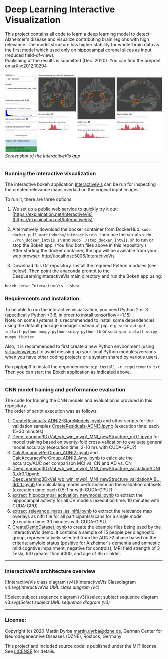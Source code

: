 # Deep Learning Interactive Visualization

This project contains all code to learn a deep learning model to detect Alzheimer's disease and visualize contributing brain regions with high relevance.
The model structure has higher stability for whole-brain data as the first model which used only on hippocampal coronal slices as input (reduced field-of-view).  
Publishing of the results is submitted (Dec. 2020). You can find the preprint on [arXiv:2012.10294](https://arxiv.org/abs/2012.10294)

![Screenshot of the InteractiveVis app](Screenshot_InteractiveVis.png)*Screenshot of the InteractiveVis app*


***



### Running the interactive visualization

The interactive bokeh application [InteractiveVis](InteractiveVis) can be run for inspecting the created relevance maps overlaid on the original input images.

To run it, there are three options.

1. We set up a public web service to quickly try it out: [https://explaination.net/InteractiveVis](https://explaination.net/InteractiveVis)

2. Alternatively download the docker container from DockerHub: ```sudo docker pull martindyrba/interactivevis```
Then use the scripts ```sudo ./run_docker_intvis.sh``` and ```sudo ./stop_docker_intvis.sh``` to run or stop the Bokeh app. (You find both files above in this repository.)  
After starting the docker container, the app will be available from your web browser: [http://localhost:5006/InteractiveVis](http://localhost:5006/InteractiveVis)

3. Download this Git repository. Install the required Python modules (see below). Then point the anaconda prompt to the DeepLearningInteractiveVis main directory and run the Bokeh app using:
```
bokeh serve InteractiveVis --show
```



### Requirements and installation:

To be able to run the interactive visualization, you need Python 2 or 3 (specifically Python <3.8, in order to install tensorflow==1.15)  
Note: on some systems it is recommended to install some dependencies using the default package manager instead of pip. e.g.
`sudo apt-get install python-numpy python-scipy python-tk`
or
`sudo yum install scipy numpy tkinter`

Also, it is recommended to first create a new Python environment (using [virtualenv/venv](https://packaging.python.org/guides/installing-using-pip-and-virtual-environments/)) to avoid messing up your local Python modules/versions when you have other coding projects or a system shared by various users.

Run pip/pip3 to install the dependencies:
`pip install -r requirements.txt`  
Then you can start the Bokeh application as indicated above.



***



### CNN model training and performance evaluation

The code for training the CNN models and evaluation is provided in this repository.  
The order of script execution was as follows:

1. [CreateResiduals-ADNI2-StoreModels.ipynb](CreateResiduals-ADNI2-StoreModels.ipynb) and other scripts for the validation samples [CreateResiduals-ADNI3.ipynb](CreateResiduals-ADNI3.ipynb) (execution time: each 15-30 minutes)
2. [DeepLearning3DxVal_wb_win_mwp1_MNI_newStructure_dr0.1.ipynb](DeepLearning3DxVal_wb_win_mwp1_MNI_newStructure_dr0.1.ipynb) for model training based on twenty-fold cross-validation to evaluate general model accuracy (execution time: 2-10 hrs with CUDA-GPU?)
3. [CalcAccuracyPerGroup_ADNI2.ipynb](CalcAccuracyPerGroup_ADNI2.ipynb) and [CalcAccuracyPerGroup_ADNI2_Amy.ipynb](CalcAccuracyPerGroup_ADNI2_Amy.ipynb) to calculate the accuracy/AUC per comparison MCI vs. CN and AD vs. CN
4. [DeepLearning3DxVal_wb_win_mwp1_MNI_newStructure_validationADNI3_dr0.1.ipynb](DeepLearning3DxVal_wb_win_mwp1_MNI_newStructure_validationADNI3_dr0.1.ipynb), [DeepLearning3DxVal_wb_win_mwp1_MNI_newStructure_validationAIBL_dr0.1.ipynb](DeepLearning3DxVal_wb_win_mwp1_MNI_newStructure_validationAIBL_dr0.1.ipynb) for calculating model performance on the validation datasets (execution time: each 0.5-1 hr with CUDA-GPU?)
5. [extract_hippocampal_activation_newmodel.ipynb](extract_hippocampal_activation_newmodel.ipynb) to extract the hippocampal activity for all CV models (execution time: 10 minutes with CUDA-GPU)
6. [extract_relevance_maps_as_nifti.ipynb](extract_relevance_maps_as_nifti.ipynb) to extract the relevance map overlays as nifti file for all participants/scans for a single model (execution time: 30 minutes with CUDA-GPU)
7. [CreateDemoDataset.ipynb](CreateDemoDataset.ipynb) to create the example files being used by the InteractiveVis demo. It contains a sample of 15 people per diagnostic group, representatively selected from the ADNI-2 phase based on the criteria: amyloid status (positive for Alzheimer's dementia and amnestic mild cogntive impairment, negative for controls), MRI field strength of 3 Tesla, RID greater than 4000, and age of 65 or older. 



***



### InteractiveVis architecture overview

![InteractiveVis class diagram (v4)](InteractiveVis Classdiagram v4.svg)*InteractiveVis UML class diagram (v4)*

![Select subject sequence diagram (v3)](select subject sequence diagram v3.svg)*Select subject UML sequence diagram (v3)*



***



### License:

Copyright (c) 2020 Martin Dyrba martin.dyrba@dzne.de, German Center for Neurodegenerative Diseases (DZNE), Rostock, Germany

This project and included source code is published under the MIT license. See [LICENSE](LICENSE) for details.

